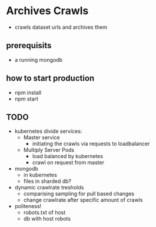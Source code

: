# Archives Crawls

* crawls dataset urls and archives them

## prerequisits

* a running mongodb

## how to start production

* npm install
* npm start

## TODO

* kubernetes divide services:
  * Master service
    * initiating the crawls via requests to loadbalancer
  * Multiply Server Pods
    * load balanced by kubernetes
    * crawl on request from master
* mongodb
  * in kubernetes
  * files in sharded db?
* dynamic crawlrate tresholds
  * comparising sampling for pull based changes
  * change crawlrate after specific amount of crawls
* politeness!
  * robots.txt of host
  * db with host robots
